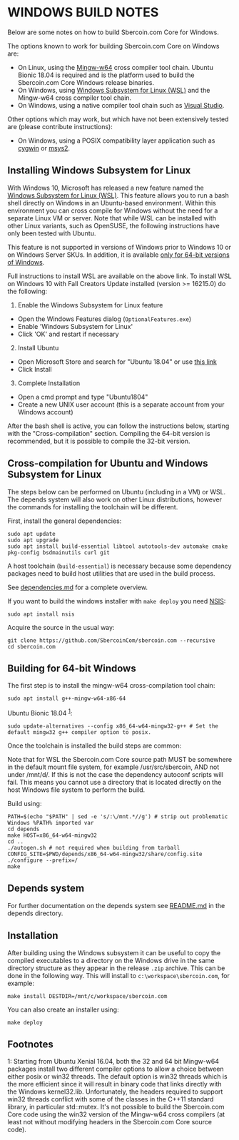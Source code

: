 WINDOWS BUILD NOTES
====================

Below are some notes on how to build Sbercoin.com Core for Windows.

The options known to work for building Sbercoin.com Core on Windows are:

* On Linux, using the [Mingw-w64](https://mingw-w64.org/doku.php) cross compiler tool chain. Ubuntu Bionic 18.04 is required
and is the platform used to build the Sbercoin.com Core Windows release binaries.
* On Windows, using [Windows
Subsystem for Linux (WSL)](https://docs.microsoft.com/windows/wsl/about) and the Mingw-w64 cross compiler tool chain.
* On Windows, using a native compiler tool chain such as [Visual Studio](https://www.visualstudio.com).

Other options which may work, but which have not been extensively tested are (please contribute instructions):

* On Windows, using a POSIX compatibility layer application such as [cygwin](https://www.cygwin.com/) or [msys2](https://www.msys2.org/).

Installing Windows Subsystem for Linux
---------------------------------------

With Windows 10, Microsoft has released a new feature named the [Windows
Subsystem for Linux (WSL)](https://docs.microsoft.com/windows/wsl/about). This
feature allows you to run a bash shell directly on Windows in an Ubuntu-based
environment. Within this environment you can cross compile for Windows without
the need for a separate Linux VM or server. Note that while WSL can be installed with
other Linux variants, such as OpenSUSE, the following instructions have only been
tested with Ubuntu.

This feature is not supported in versions of Windows prior to Windows 10 or on
Windows Server SKUs. In addition, it is available [only for 64-bit versions of
Windows](https://docs.microsoft.com/windows/wsl/install-win10).

Full instructions to install WSL are available on the above link.
To install WSL on Windows 10 with Fall Creators Update installed (version >= 16215.0) do the following:

1. Enable the Windows Subsystem for Linux feature
  * Open the Windows Features dialog (`OptionalFeatures.exe`)
  * Enable 'Windows Subsystem for Linux'
  * Click 'OK' and restart if necessary
2. Install Ubuntu
  * Open Microsoft Store and search for "Ubuntu 18.04" or use [this link](https://www.microsoft.com/store/productId/9N9TNGVNDL3Q)
  * Click Install
3. Complete Installation
  * Open a cmd prompt and type "Ubuntu1804"
  * Create a new UNIX user account (this is a separate account from your Windows account)

After the bash shell is active, you can follow the instructions below, starting
with the "Cross-compilation" section. Compiling the 64-bit version is
recommended, but it is possible to compile the 32-bit version.

Cross-compilation for Ubuntu and Windows Subsystem for Linux
------------------------------------------------------------

The steps below can be performed on Ubuntu (including in a VM) or WSL. The depends system
will also work on other Linux distributions, however the commands for
installing the toolchain will be different.

First, install the general dependencies:

    sudo apt update
    sudo apt upgrade
    sudo apt install build-essential libtool autotools-dev automake cmake pkg-config bsdmainutils curl git

A host toolchain (`build-essential`) is necessary because some dependency
packages need to build host utilities that are used in the build process.

See [dependencies.md](dependencies.md) for a complete overview.

If you want to build the windows installer with `make deploy` you need [NSIS](https://nsis.sourceforge.io/Main_Page):

    sudo apt install nsis

Acquire the source in the usual way:

    git clone https://github.com/SbercoinCom/sbercoin.com --recursive
    cd sbercoin.com

## Building for 64-bit Windows

The first step is to install the mingw-w64 cross-compilation tool chain:

    sudo apt install g++-mingw-w64-x86-64

Ubuntu Bionic 18.04 <sup>[1](#footnote1)</sup>:

    sudo update-alternatives --config x86_64-w64-mingw32-g++ # Set the default mingw32 g++ compiler option to posix.

Once the toolchain is installed the build steps are common:

Note that for WSL the Sbercoin.com Core source path MUST be somewhere in the default mount file system, for
example /usr/src/sbercoin, AND not under /mnt/d/. If this is not the case the dependency autoconf scripts will fail.
This means you cannot use a directory that is located directly on the host Windows file system to perform the build.

Build using:

    PATH=$(echo "$PATH" | sed -e 's/:\/mnt.*//g') # strip out problematic Windows %PATH% imported var
    cd depends
    make HOST=x86_64-w64-mingw32
    cd ..
    ./autogen.sh # not required when building from tarball
    CONFIG_SITE=$PWD/depends/x86_64-w64-mingw32/share/config.site ./configure --prefix=/
    make

## Depends system

For further documentation on the depends system see [README.md](../depends/README.md) in the depends directory.

Installation
-------------

After building using the Windows subsystem it can be useful to copy the compiled
executables to a directory on the Windows drive in the same directory structure
as they appear in the release `.zip` archive. This can be done in the following
way. This will install to `c:\workspace\sbercoin.com`, for example:

    make install DESTDIR=/mnt/c/workspace/sbercoin.com

You can also create an installer using:

    make deploy

Footnotes
---------

<a name="footnote1">1</a>: Starting from Ubuntu Xenial 16.04, both the 32 and 64 bit Mingw-w64 packages install two different
compiler options to allow a choice between either posix or win32 threads. The default option is win32 threads which is the more
efficient since it will result in binary code that links directly with the Windows kernel32.lib. Unfortunately, the headers
required to support win32 threads conflict with some of the classes in the C++11 standard library, in particular std::mutex.
It's not possible to build the Sbercoin.com Core code using the win32 version of the Mingw-w64 cross compilers (at least not without
modifying headers in the Sbercoin.com Core source code).
